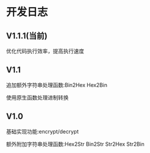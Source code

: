 # 开发日志

## V1.1.1(当前)

优化代码执行效率，提高执行速度

## V1.1

追加额外字符串处理函数:Bin2Hex Hex2Bin

使用原生函数处理进制转换

## V1.0

基础实现功能:encrypt/decrypt

额外附加字符串处理函数:Hex2Str Bin2Str Str2Hex Str2Bin
